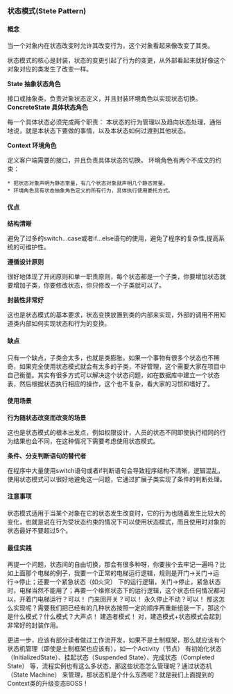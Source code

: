 ### 状态模式(Stete Pattern)

#### 概念

当一个对象内在状态改变时允许其改变行为，这个对象看起来像改变了其类。

状态模式的核心是封装，状态的变更引起了行为的变更，从外部看起来就好像这个对象对应的类发生了改变一样。

**State 抽象状态角色**

接口或抽象类，负责对象状态定义，并且封装环境角色以实现状态切换。
**ConcreteState 具体状态角色**

每一个具体状态必须完成两个职责： 本状态的行为管理以及趋向状态处理，通俗地说，就是本状态下要做的事情，以及本状态如何过渡到其他状态。

**Context 环境角色**

定义客户端需要的接口，并且负责具体状态的切换。
环境角色有两个不成文的约束：
    
    * 把状态对象声明为静态常量，有几个状态对象就声明几个静态常量。
    * 环境角色具有状态抽象角色定义的所有行为，具体执行使用委托方式。

#### 优点

**结构清晰**

避免了过多的switch...case或者if...else语句的使用，避免了程序的复杂性,提高系统的可维护性。

**遵循设计原则**

很好地体现了开闭原则和单一职责原则，每个状态都是一个子类，你要增加状态就要增加子类，你要修改状态，你只修改一个子类就可以了。

**封装性非常好**

这也是状态模式的基本要求，状态变换放置到类的内部来实现，外部的调用不用知道类内部如何实现状态和行为的变换。

#### 缺点

只有一个缺点，子类会太多，也就是类膨胀。如果一个事物有很多个状态也不稀奇，如果完全使用状态模式就会有太多的子类，不好管理，这个需要大家在项目中自己衡量。其实有很多方式可以解决这个状态问题，如在数据库中建立一个状态表，然后根据状态执行相应的操作，这个也不复杂，看大家的习惯和嗜好了。

#### 使用场景

**行为随状态改变而改变的场景**

这也是状态模式的根本出发点，例如权限设计，人员的状态不同即使执行相同的行为结果也会不同，在这种情况下需要考虑使用状态模式。

**条件、分支判断语句的替代者**

在程序中大量使用switch语句或者if判断语句会导致程序结构不清晰，逻辑混乱，使用状态模式可以很好地避免这一问题，它通过扩展子类实现了条件的判断处理。

#### 注意事项

状态模式适用于当某个对象在它的状态发生改变时，它的行为也随着发生比较大的变化，也就是说在行为受状态约束的情况下可以使用状态模式，而且使用时对象的状态最好不要超过5个。

#### 最佳实践

再提一个问题，状态间的自由切换，那会有很多种呀，你要挨个去牢记一遍吗？比如上面那个电梯的例子，我要一个正常的电梯运行逻辑，规则是开门->关门->运行->停止；还要一个紧急状态（如火灾） 下的运行逻辑，关门->停止，紧急状态时，电梯当然不能用了；再要一个维修状态下的运行逻辑，这个状态任何情况都可以，开着门电梯运行？可以！ 门来回开关？可以！ 永久停止不动？可以！ 那这怎么实现呢？需要我们把已经有的几种状态按照一定的顺序再重新组装一下，那这个是什么模式？什么模式？大声点！ 建造者模式！ 对，建造模式+状态模式会起到非常好的封装作用。

更进一步，应该有部分读者做过工作流开发，如果不是土制框架，那么就应该有个状态机管理（即使是土制框架也应该有），如一个Activity（节点） 有初始化状态（InitializedState）、挂起状态（Suspended State）、完成状态（Completed State） 等，流程实例也有这么多状态，那这些状态怎么管理呢？通过状态机（State Machine） 来管理，那状态机是个什么东西呢？就是我们上面提到的Context类的升级变态BOSS！
